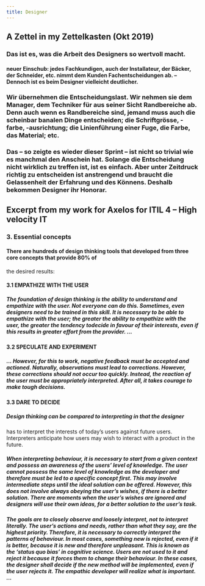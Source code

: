 ```yaml
---
title: Designer
---
```


## A Zettel in my Zettelkasten (Okt 2019)
### Das ist es, was die Arbeit des Designers so wertvoll macht.
#### neuer Einschub: jedes Fachkundigen, auch der Installateur, der Bäcker, der Schneider, etc. nimmt dem Kunden Fachentscheidungen ab. – Dennoch ist es beim Designer vielleicht deutlicher.

### Wir übernehmen die Entscheidungslast. Wir nehmen sie dem Manager, dem Techniker für aus seiner Sicht Randbereiche ab. Denn auch wenn es Randbereiche sind, jemand muss auch die scheinbar banalen Dinge entscheiden; die Schriftgrösse, -farbe, -ausrichtung; die Linienführung einer Fuge, die Farbe, das Material; etc.

### Das – so zeigte es wieder dieser Sprint – ist nicht so trivial wie es manchmal den Anschein hat. Solange die Entscheidung nicht wirklich zu treffen ist, ist es einfach. Aber unter Zeitdruck richtig zu entscheiden ist anstrengend und braucht die Gelassenheit der Erfahrung und des Könnens. Deshalb bekommen Designer ihr Honorar.

## Excerpt from my work for Axelos for ITIL 4 – High velocity IT
### **3. Essential concepts**
#### There are hundreds of design thinking tools that developed from three core concepts that provide 80% of
the desired results:

#### 3.1 EMPATHIZE WITH THE USER
##### The foundation of design thinking is the ability to understand and empathize with the user. Not everyone can do this. Sometimes, even designers need to be trained in this skill. It is necessary to be able to empathize with the user; the greater the ability to empathize with the user, the greater the tendency todecide in favour of their interests, even if this results in greater effort from the provider. ...

#### 3.2 SPECULATE AND EXPERIMENT
##### ... However, for this to work, negative feedback must be accepted and actioned. Naturally, observations must lead to corrections. However, these corrections should not occur too quickly. Instead, the reaction of the user must be appropriately interpreted. After all, it takes courage to make tough decisions.

#### 3.3 DARE TO DECIDE
##### Design thinking can be compared to interpreting in that the designer
has to interpret the interests of today’s users against future users.
Interpreters anticipate how users may wish to interact with a product
in the future.

##### When interpreting behaviour, it is necessary to start from a given context and possess an awareness of the users’ level of knowledge. The user cannot possess the same level of knowledge as the developer and therefore must be led to a specific concept first. This may involve intermediate steps until the ideal solution can be offered. However, this does not involve always obeying the user’s wishes, if there is a better solution. There are moments when the user’s wishes are ignored and designers will use their own ideas, for a better solution to the user’s task.

##### The goals are to closely observe and loosely interpret, not to interpret literally. The user’s actions and needs, rather than what they say, are the highest priority. Therefore, it is necessary to correctly interpret the patterns of behaviour. In most cases, something new is rejected, even if it is better, because it is new and therefore unpleasant. This is known as the ‘status quo bias’ in cognitive science. Users are not used to it and reject it because it forces them to change their behaviour. In these cases, the designer shall decide if the new method will be implemented, even if the user rejects it. The empathic developer will realize what is important. ...
